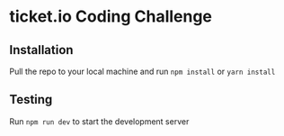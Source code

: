 # ticket.io Coding Challenge

## Installation
Pull the repo to your local machine and run `npm install` or `yarn install`

## Testing
Run `npm run dev` to start the development server
